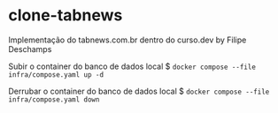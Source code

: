 # clone-tabnews

Implementação do tabnews.com.br dentro do curso.dev by Filipe Deschamps

Subir o container do banco de dados local
$ `docker compose --file infra/compose.yaml up -d`

Derrubar o container do banco de dados local
$ `docker compose --file infra/compose.yaml down`
